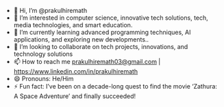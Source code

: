 - 👋 Hi, I’m @prakulhiremath
- 👀 I’m interested in  computer science, innovative tech solutions, tech, media technologies, and smart education.
- 🌱 I’m currently learning  advanced programming techniques, AI applications, and exploring new developments..
- 💞️ I’m looking to collaborate on tech projects, innovations, and technology solutions
- 📫 How to reach me prakulhiremath03@gmail.com | https://www.linkedin.com/in/prakulhiremath
- 😄 Pronouns: He/Him
- ⚡ Fun fact: I’ve been on a decade-long quest to find the movie ‘Zathura: A Space Adventure’ and finally succeeded!

<!---
prakulhiremath/prakulhiremath is a ✨ special ✨ repository because its `README.md` (this file) appears on your GitHub profile.
You can click the Preview link to take a look at your changes.
--->
